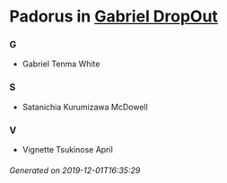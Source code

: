 # Padorus in [Gabriel DropOut](https://myanimelist.net/manga/96526/Gabriel_DropOut)

### G
* Gabriel Tenma White

### S
* Satanichia Kurumizawa McDowell

### V
* Vignette Tsukinose April

###### Generated on 2019-12-01T16:35:29
